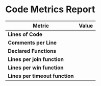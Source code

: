 # Code Metrics Report

| Metric                          | Value     |
|---------------------------------|-----------|
| **Lines of Code**               |        |
| **Comments per Line**           |         |
| **Declared Functions**          |          |
| **Lines per join function**     |         |
| **Lines per win function**      |         |
| **Lines per timeout function**  |         |

